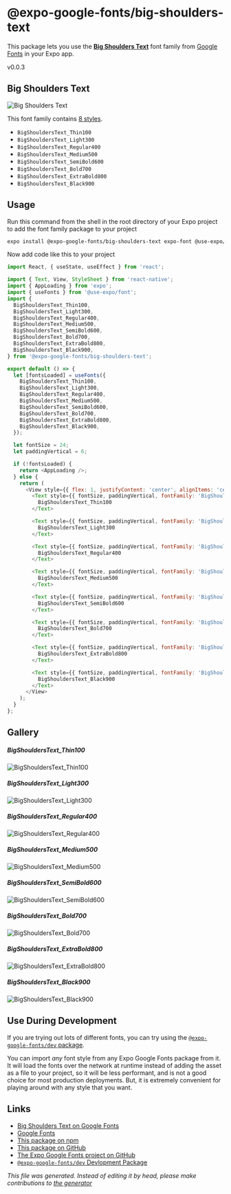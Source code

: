 # @expo-google-fonts/big-shoulders-text

This package lets you use the [**Big Shoulders Text**](https://fonts.google.com/specimen/Big+Shoulders+Text) font family from [Google Fonts](https://fonts.google.com/) in your Expo app.

v0.0.3

## Big Shoulders Text

![Big Shoulders Text](./font-family.png)

This font family contains [8 styles](#gallery).

- `BigShouldersText_Thin100`
- `BigShouldersText_Light300`
- `BigShouldersText_Regular400`
- `BigShouldersText_Medium500`
- `BigShouldersText_SemiBold600`
- `BigShouldersText_Bold700`
- `BigShouldersText_ExtraBold800`
- `BigShouldersText_Black900`

## Usage

Run this command from the shell in the root directory of your Expo project to add the font family package to your project
```sh
expo install @expo-google-fonts/big-shoulders-text expo-font @use-expo/font
```

Now add code like this to your project
```js
import React, { useState, useEffect } from 'react';

import { Text, View, StyleSheet } from 'react-native';
import { AppLoading } from 'expo';
import { useFonts } from '@use-expo/font';
import {
  BigShouldersText_Thin100,
  BigShouldersText_Light300,
  BigShouldersText_Regular400,
  BigShouldersText_Medium500,
  BigShouldersText_SemiBold600,
  BigShouldersText_Bold700,
  BigShouldersText_ExtraBold800,
  BigShouldersText_Black900,
} from '@expo-google-fonts/big-shoulders-text';

export default () => {
  let [fontsLoaded] = useFonts({
    BigShouldersText_Thin100,
    BigShouldersText_Light300,
    BigShouldersText_Regular400,
    BigShouldersText_Medium500,
    BigShouldersText_SemiBold600,
    BigShouldersText_Bold700,
    BigShouldersText_ExtraBold800,
    BigShouldersText_Black900,
  });

  let fontSize = 24;
  let paddingVertical = 6;

  if (!fontsLoaded) {
    return <AppLoading />;
  } else {
    return (
      <View style={{ flex: 1, justifyContent: 'center', alignItems: 'center' }}>
        <Text style={{ fontSize, paddingVertical, fontFamily: 'BigShouldersText_Thin100' }}>
          BigShouldersText_Thin100
        </Text>

        <Text style={{ fontSize, paddingVertical, fontFamily: 'BigShouldersText_Light300' }}>
          BigShouldersText_Light300
        </Text>

        <Text style={{ fontSize, paddingVertical, fontFamily: 'BigShouldersText_Regular400' }}>
          BigShouldersText_Regular400
        </Text>

        <Text style={{ fontSize, paddingVertical, fontFamily: 'BigShouldersText_Medium500' }}>
          BigShouldersText_Medium500
        </Text>

        <Text style={{ fontSize, paddingVertical, fontFamily: 'BigShouldersText_SemiBold600' }}>
          BigShouldersText_SemiBold600
        </Text>

        <Text style={{ fontSize, paddingVertical, fontFamily: 'BigShouldersText_Bold700' }}>
          BigShouldersText_Bold700
        </Text>

        <Text style={{ fontSize, paddingVertical, fontFamily: 'BigShouldersText_ExtraBold800' }}>
          BigShouldersText_ExtraBold800
        </Text>

        <Text style={{ fontSize, paddingVertical, fontFamily: 'BigShouldersText_Black900' }}>
          BigShouldersText_Black900
        </Text>
      </View>
    );
  }
};

```

## Gallery

##### BigShouldersText_Thin100
![BigShouldersText_Thin100](./627d92b7b60e71b44920b0badb4fab35e76dc999346110b16b5503642b274d9c.ttf.png)

##### BigShouldersText_Light300
![BigShouldersText_Light300](./8aef88ac2024c3940f399eee0642162cf1880de4b3072c385da26169385aaff9.ttf.png)

##### BigShouldersText_Regular400
![BigShouldersText_Regular400](./3b28c250237404079c092e1f0bbe96a9877935f854758b23d0c596474d2dc0a9.ttf.png)

##### BigShouldersText_Medium500
![BigShouldersText_Medium500](./ceadafc7d9e2a44c734bb0219be7688bb6f03e1d0788f1a6fdaff25989c7c821.ttf.png)

##### BigShouldersText_SemiBold600
![BigShouldersText_SemiBold600](./891fff63a87492e0329b1ad1261d5d60e1e276099f63a26b28497f66fddb1e58.ttf.png)

##### BigShouldersText_Bold700
![BigShouldersText_Bold700](./089e74d0e80e3f820d20c2dadb61e35e88025df110b9bfdf6878dd0c88300f35.ttf.png)

##### BigShouldersText_ExtraBold800
![BigShouldersText_ExtraBold800](./c3090bbff39b913daac1ce49ed0afcd52cba93db2e114faba5840a983ff222f0.ttf.png)

##### BigShouldersText_Black900
![BigShouldersText_Black900](./6a6e0bec5c1e7d0a62882e4f6be1b781665211f69d499f61aa439ad6bb097e60.ttf.png)


## Use During Development

If you are trying out lots of different fonts, you can try using the [`@expo-google-fonts/dev` package](https://www.npmjs.com/package/@expo-google-fonts/dev).

You can import *any* font style from any Expo Google Fonts package from it. It will load the fonts
over the network at runtime instead of adding the asset as a file to your project, so it will be 
less performant, and is not a good choice for most production deployments. But, it is extremely convenient
for playing around with any style that you want.

## Links

- [Big Shoulders Text on Google Fonts](https://fonts.google.com/specimen/Big+Shoulders+Text)
- [Google Fonts](https://fonts.google.com/)
- [This package on npm](https://www.npmjs.com/package/@expo-google-fonts/big-shoulders-text)
- [This package on GitHub](https://github.com/expo/google-fonts/tree/master/font-packages/big-shoulders-text)
- [The Expo Google Fonts project on GitHub](https://github.com/expo/google-fonts)
- [`@expo-google-fonts/dev` Devlopment Package](https://github.com/expo/google-fonts/tree/master/font-packages/dev)


*This file was generated. Instead of editing it by head, please make contributions to [the generator](https://github.com/expo/google-fonts/tree/master/packages/generator)*
